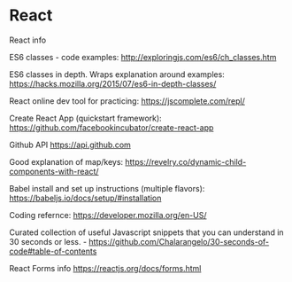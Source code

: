 # React
React info

ES6 classes - code examples: http://exploringjs.com/es6/ch_classes.htm

ES6 classes in depth. Wraps explanation around examples: https://hacks.mozilla.org/2015/07/es6-in-depth-classes/

React online dev tool for practicing: https://jscomplete.com/repl/ 

Create React App (quickstart framework): https://github.com/facebookincubator/create-react-app 

Github API https://api.github.com

Good explanation of map/keys: https://revelry.co/dynamic-child-components-with-react/

Babel install and set up instructions (multiple flavors): https://babeljs.io/docs/setup/#installation

Coding refernce: https://developer.mozilla.org/en-US/

Curated collection of useful Javascript snippets that you can understand in 30 seconds or less. - https://github.com/Chalarangelo/30-seconds-of-code#table-of-contents

React Forms info https://reactjs.org/docs/forms.html
